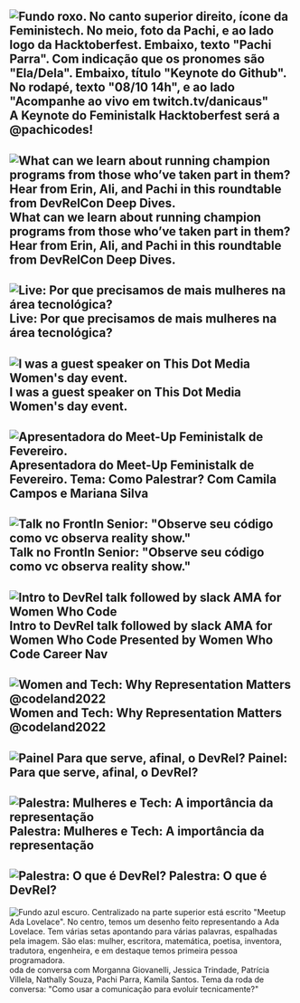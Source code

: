 
![Fundo roxo. No canto superior direito, ícone da Feministech. No meio, foto da Pachi, e ao lado logo da Hacktoberfest. Embaixo, texto "Pachi Parra". Com indicação que os pronomes são "Ela/Dela". Embaixo, título "Keynote do Github". No rodapé, texto "08/10 14h", e ao lado "Acompanhe ao vivo em twitch.tv/danicaus"](https://user-images.githubusercontent.com/44537285/194552221-bb0c7d73-33ed-47e3-8674-5aea70a33c7a.png)
A Keynote do Feministalk Hacktoberfest será a @pachicodes!
---

![What can we learn about running champion programs from those who’ve taken part in them? Hear from Erin, Ali, and Pachi in this roundtable from DevRelCon Deep Dives.](https://user-images.githubusercontent.com/44537285/194553163-5163e1b2-7445-4bef-b644-3942b17b4130.png)
What can we learn about running champion programs from those who’ve taken part in them? Hear from Erin, Ali, and Pachi in this roundtable from DevRelCon Deep Dives.
---

![Live: Por que precisamos de mais mulheres na área tecnológica?](https://user-images.githubusercontent.com/44537285/194553360-6ac72b49-3017-450d-affd-dbf3e14d1d37.png)
Live: Por que precisamos de mais mulheres na área tecnológica?
---

![I was a guest speaker on This Dot Media Women's day event.](https://user-images.githubusercontent.com/44537285/194553510-26651c9d-8d14-4ce2-a5ba-83075a1a321b.png)
I was a guest speaker on This Dot Media Women's day event.
---

![Apresentadora do Meet-Up Feministalk de Fevereiro.](https://user-images.githubusercontent.com/44537285/194553682-67f45ed7-1674-49f3-9feb-2ed499edd77a.png)
Apresentadora do Meet-Up Feministalk de Fevereiro. Tema: Como Palestrar? Com Camila Campos e Mariana Silva 
--- 

![Talk no FrontIn Senior:  "Observe seu código como vc observa reality show." ](https://user-images.githubusercontent.com/44537285/194553794-51708c1e-1f9f-463b-9431-d3cab83e4cdf.png)
Talk no FrontIn Senior:  "Observe seu código como vc observa reality show." 
---

![Intro to DevRel talk followed by slack AMA for Women Who Code](https://user-images.githubusercontent.com/44537285/194553894-c8566d9d-ca3c-41c4-a061-9d30e7dc85ed.png)
Intro to DevRel talk followed by slack AMA for Women Who Code Presented by Women Who Code Career Nav
---

![Women and Tech: Why Representation Matters @codeland2022](https://user-images.githubusercontent.com/44537285/194554157-743164e8-ea45-44ad-bc4f-2bb9f33006ba.png)
Women and Tech: Why Representation Matters @codeland2022
---

![Painel Para que serve, afinal, o DevRel?](https://user-images.githubusercontent.com/44537285/194554938-f15592c1-d2b3-4e0d-afa1-299dfcb58125.png)
Painel: Para que serve, afinal, o DevRel?
---

![Palestra: Mulheres e Tech: A importância da representação](https://user-images.githubusercontent.com/44537285/194555154-0bd6d0e4-8b23-415b-a4c4-1df1af11256b.png)
Palestra: Mulheres e Tech: A importância da representação
---

![Palestra: O que é DevRel?](https://user-images.githubusercontent.com/44537285/194555416-cb3bc77e-ef98-466e-aa46-701376d894b1.png)
Palestra: O que é DevRel?
---

![Fundo azul escuro. Centralizado na parte superior está escrito "Meetup Ada Lovelace". No centro, temos um desenho feito representando a Ada Lovelace. Tem várias setas apontando para várias palavras, espalhadas pela imagem. São elas: mulher, escritora, matemática, poetisa, inventora, tradutora, engenheira, e em destaque temos primeira pessoa programadora.](https://user-images.githubusercontent.com/44537285/194555696-5ea6a705-ca5e-4123-bfe4-dfd6d0f1f2ca.png)
oda de conversa com Morganna Giovanelli, Jessica Trindade, Patrícia Villela, Nathally Souza, Pachi Parra, Kamila Santos. Tema da roda de conversa: "Como usar a comunicação para evoluir tecnicamente?"







